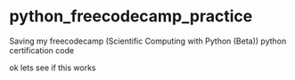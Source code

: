# python_freecodecamp_practice
Saving my freecodecamp (Scientific Computing with Python (Beta))  python certification code 

ok lets see if this works 